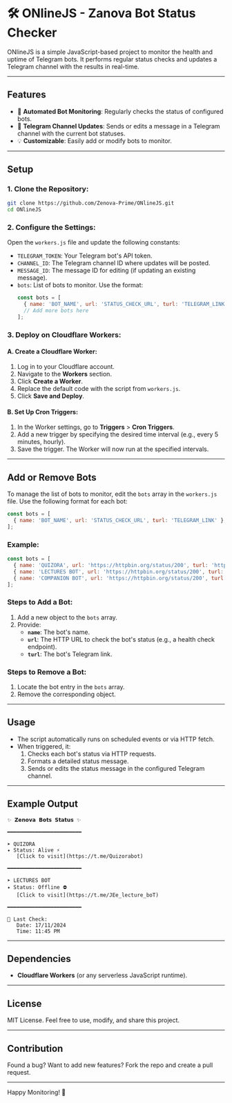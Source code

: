 # 🛠️ ONlineJS - Zanova Bot Status Checker

ONlineJS is a simple JavaScript-based project to monitor the health and uptime of Telegram bots. It performs regular status checks and updates a Telegram channel with the results in real-time.

---

## Features
- 🚀 **Automated Bot Monitoring**: Regularly checks the status of configured bots.
- 📡 **Telegram Channel Updates**: Sends or edits a message in a Telegram channel with the current bot statuses.
- 💡 **Customizable**: Easily add or modify bots to monitor.

---

## Setup

### 1. **Clone the Repository**:
   ```bash
   git clone https://github.com/Zenova-Prime/ONlineJS.git
   cd ONlineJS
   ```

### 2. **Configure the Settings**:
   Open the `workers.js` file and update the following constants:
   - `TELEGRAM_TOKEN`: Your Telegram bot's API token.
   - `CHANNEL_ID`: The Telegram channel ID where updates will be posted.
   - `MESSAGE_ID`: The message ID for editing (if updating an existing message).
   - `bots`: List of bots to monitor. Use the format:
     ```javascript
     const bots = [
       { name: 'BOT_NAME', url: 'STATUS_CHECK_URL', turl: 'TELEGRAM_LINK' },
       // Add more bots here
     ];
     ```

### 3. **Deploy on Cloudflare Workers**:
#### A. **Create a Cloudflare Worker**:
1. Log in to your Cloudflare account.
2. Navigate to the **Workers** section.
3. Click **Create a Worker**.
4. Replace the default code with the script from `workers.js`.
5. Click **Save and Deploy**.

#### B. **Set Up Cron Triggers**:
1. In the Worker settings, go to **Triggers** > **Cron Triggers**.
2. Add a new trigger by specifying the desired time interval (e.g., every 5 minutes, hourly).
3. Save the trigger. The Worker will now run at the specified intervals.

---

## Add or Remove Bots

To manage the list of bots to monitor, edit the `bots` array in the `workers.js` file. Use the following format for each bot:

```javascript
const bots = [
  { name: 'BOT_NAME', url: 'STATUS_CHECK_URL', turl: 'TELEGRAM_LINK' },
];
```

### Example:
```javascript
const bots = [
  { name: 'QUIZORA', url: 'https://httpbin.org/status/200', turl: 'https://t.me/Quizorabot' },
  { name: 'LECTURES BOT', url: 'https://httpbin.org/status/200', turl: 'https://t.me/JEe_lecture_boT' },
  { name: 'COMPANION BOT', url: 'https://httpbin.org/status/200', turl: 'https://t.me/the_lectures_bot' }
];
```

### Steps to Add a Bot:
1. Add a new object to the `bots` array.
2. Provide:
   - **`name`**: The bot's name.
   - **`url`**: The HTTP URL to check the bot's status (e.g., a health check endpoint).
   - **`turl`**: The bot's Telegram link.

### Steps to Remove a Bot:
1. Locate the bot entry in the `bots` array.
2. Remove the corresponding object.

---

## Usage

- The script automatically runs on scheduled events or via HTTP fetch.
- When triggered, it:
  1. Checks each bot's status via HTTP requests.
  2. Formats a detailed status message.
  3. Sends or edits the status message in the configured Telegram channel.

---

## Example Output

```
✨ 𝗭𝗲𝗻𝗼𝘃𝗮 𝗕𝗼𝘁𝘀 𝗦𝘁𝗮𝘁𝘂𝘀 ✨

━━━━━━━━━━━━━━━━━━━━━━━━

➤ QUIZORA
✦ Status: Alive ⚡
   [Click to visit](https://t.me/Quizorabot)

━━━━━━━━━━━━━━━━━━━━━━━━

➤ LECTURES BOT
✦ Status: Offline ⛔
   [Click to visit](https://t.me/JEe_lecture_boT)

━━━━━━━━━━━━━━━━━━━━━━━━

📅 Last Check:
   Date: 17/11/2024
   Time: 11:45 PM
```

---

## Dependencies
- **Cloudflare Workers** (or any serverless JavaScript runtime).

---

## License
MIT License. Feel free to use, modify, and share this project.

---

## Contribution
Found a bug? Want to add new features? Fork the repo and create a pull request.

---

Happy Monitoring! 🎉
